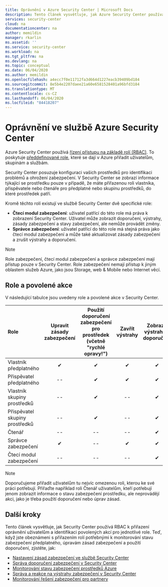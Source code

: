```yaml
---
title: Oprávnění v Azure Security Center | Microsoft Docs
description: Tento článek vysvětluje, jak Azure Security Center používá řízení přístupu na základě rolí k přiřazování oprávnění uživatelům a identifikaci povolených akcí pro jednotlivé role.
services: security-center
cloud: na
documentationcenter: na
author: memildin
manager: rkarlin
ms.assetid: ''
ms.service: security-center
ms.workload: na
ms.tgt_pltfrm: na
ms.devlang: na
ms.topic: conceptual
ms.date: 06/04/2020
ms.author: memildin
ms.openlocfilehash: a4ecc7f0e11712fa3d664d1227eacb39409bd184
ms.sourcegitcommit: 8e5b4e2207daee21a60e6581528401a96bfd3184
ms.translationtype: MT
ms.contentlocale: cs-CZ
ms.lasthandoff: 06/04/2020
ms.locfileid: "84418207"
---
```

# <a name="permissions-in-azure-security-center"></a>Oprávnění ve službě Azure Security Center

Azure Security Center používá [řízení přístupu na základě rolí (RBAC)](../role-based-access-control/role-assignments-portal.md). To poskytuje [předdefinované role](../role-based-access-control/built-in-roles.md), které se dají v Azure přiřadit uživatelům, skupinám a službám.

Security Center posuzuje konfiguraci vašich prostředků pro identifikaci problémů a ohrožení zabezpečení. V Security Center se zobrazí informace týkající se prostředku pouze v případě, že máte přiřazenou roli vlastníka, přispěvatele nebo čtenáře pro předplatné nebo skupinu prostředků, do které prostředek patří.

Kromě těchto rolí existují ve službě Security Center dvě specifické role:

* **Čtecí modul zabezpečení**: uživatel patřící do této role má práva k zobrazení Security Center. Uživatel může zobrazit doporučení, výstrahy, zásady zabezpečení a stavy zabezpečení, ale nemůže provádět změny.
* **Správce zabezpečení**: uživatel patřící do této role má stejná práva jako čtecí modul zabezpečení a může také aktualizovat zásady zabezpečení a zrušit výstrahy a doporučení.

> [!NOTE]
> Role zabezpečení, čtecí modul zabezpečení a správce zabezpečení mají přístup pouze v Security Center. Role zabezpečení nemají přístup k jiným oblastem služeb Azure, jako jsou Storage, web & Mobile nebo Internet věcí.
>

## <a name="roles-and-allowed-actions"></a>Role a povolené akce

V následující tabulce jsou uvedeny role a povolené akce v Security Center.

| Role | Upravit zásady zabezpečení | Použití doporučení zabezpečení pro prostředek</br> (včetně "rychlé opravy!") | Zavřít výstrahy | Zobrazit výstrahy a doporučení |
|:--- |:---:|:---:|:---:|:---:|
| Vlastník předplatného | ✔ | ✔ | ✔ | ✔ |
| Přispěvatel předplatného | -- | ✔ | ✔ | ✔ |
| Vlastník skupiny prostředků | -- | ✔ | -- | ✔ |
| Přispěvatel skupiny prostředků | -- | ✔ | -- | ✔ |
| Čtenář | -- | -- | -- | ✔ |
| Správce zabezpečení | ✔ | -- | ✔ | ✔ |
| Čtecí modul zabezpečení | -- | -- | -- | ✔ |

> [!NOTE]
> Doporučujeme přiřadit uživatelům tu nejvíc omezenou roli, kterou ke své práci potřebují. Přiřaďte například roli Čtenář uživatelům, kteří potřebují jenom zobrazit informace o stavu zabezpečení prostředku, ale neprovádějí akci, jako je třeba použití doporučení nebo úprav zásad.
>
>

## <a name="next-steps"></a>Další kroky
Tento článek vysvětluje, jak Security Center používá RBAC k přiřazení oprávnění uživatelům a identifikaci povolených akcí pro jednotlivé role. Teď, když jste obeznámeni s přiřazením rolí potřebnými k monitorování stavu zabezpečení předplatného, úpravám zásad zabezpečení a použití doporučení, zjistěte, jak:

- [Nastavení zásad zabezpečení ve službě Security Center](tutorial-security-policy.md)
- [Správa doporučení zabezpečení v Security Center](security-center-recommendations.md)
- [Monitorování stavu zabezpečení prostředků Azure](security-center-monitoring.md)
- [Správa a reakce na výstrahy zabezpečení v Security Center](security-center-managing-and-responding-alerts.md)
- [Monitorování řešení zabezpečení pro partnery](security-center-partner-solutions.md)
